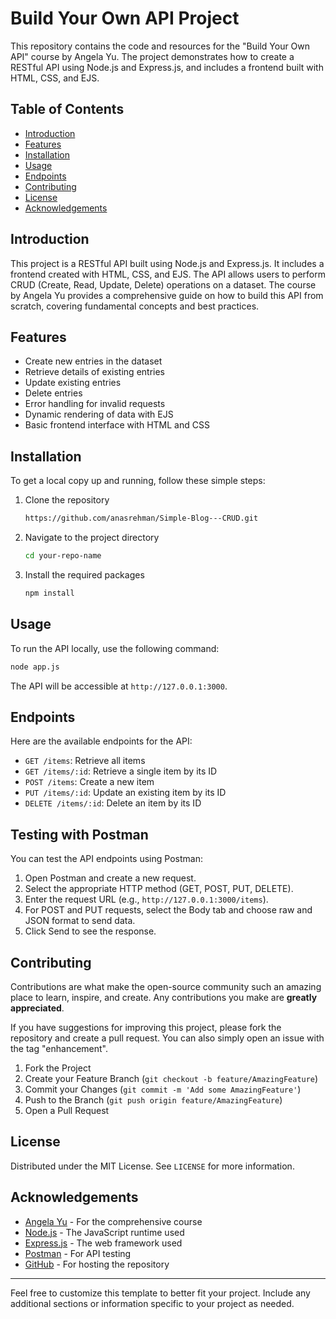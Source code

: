 
# Build Your Own API Project

This repository contains the code and resources for the "Build Your Own API" course by Angela Yu. The project demonstrates how to create a RESTful API using Node.js and Express.js, and includes a frontend built with HTML, CSS, and EJS.

## Table of Contents

- [Introduction](#introduction)
- [Features](#features)
- [Installation](#installation)
- [Usage](#usage)
- [Endpoints](#endpoints)
- [Contributing](#contributing)
- [License](#license)
- [Acknowledgements](#acknowledgements)

## Introduction

This project is a RESTful API built using Node.js and Express.js. It includes a frontend created with HTML, CSS, and EJS. The API allows users to perform CRUD (Create, Read, Update, Delete) operations on a dataset. The course by Angela Yu provides a comprehensive guide on how to build this API from scratch, covering fundamental concepts and best practices.

## Features

- Create new entries in the dataset
- Retrieve details of existing entries
- Update existing entries
- Delete entries
- Error handling for invalid requests
- Dynamic rendering of data with EJS
- Basic frontend interface with HTML and CSS

## Installation

To get a local copy up and running, follow these simple steps:

1. Clone the repository
    ```sh
   https://github.com/anasrehman/Simple-Blog---CRUD.git
    ```
2. Navigate to the project directory
    ```sh
    cd your-repo-name
    ```
3. Install the required packages
    ```sh
    npm install
    ```

## Usage

To run the API locally, use the following command:

```sh
node app.js
```

The API will be accessible at `http://127.0.0.1:3000`.

## Endpoints

Here are the available endpoints for the API:

- `GET /items`: Retrieve all items
- `GET /items/:id`: Retrieve a single item by its ID
- `POST /items`: Create a new item
- `PUT /items/:id`: Update an existing item by its ID
- `DELETE /items/:id`: Delete an item by its ID

## Testing with Postman

You can test the API endpoints using Postman:

1. Open Postman and create a new request.
2. Select the appropriate HTTP method (GET, POST, PUT, DELETE).
3. Enter the request URL (e.g., `http://127.0.0.1:3000/items`).
4. For POST and PUT requests, select the Body tab and choose raw and JSON format to send data.
5. Click Send to see the response.

## Contributing

Contributions are what make the open-source community such an amazing place to learn, inspire, and create. Any contributions you make are **greatly appreciated**.

If you have suggestions for improving this project, please fork the repository and create a pull request. You can also simply open an issue with the tag "enhancement".

1. Fork the Project
2. Create your Feature Branch (`git checkout -b feature/AmazingFeature`)
3. Commit your Changes (`git commit -m 'Add some AmazingFeature'`)
4. Push to the Branch (`git push origin feature/AmazingFeature`)
5. Open a Pull Request

## License

Distributed under the MIT License. See `LICENSE` for more information.

## Acknowledgements

- [Angela Yu](https://www.udemy.com/course/the-complete-web-development-bootcamp/?couponCode=LEADERSALE24A) - For the comprehensive course
- [Node.js](https://nodejs.org/) - The JavaScript runtime used
- [Express.js](https://expressjs.com/) - The web framework used
- [Postman](https://www.postman.com/) - For API testing
- [GitHub](https://github.com/) - For hosting the repository

---

Feel free to customize this template to better fit your project. Include any additional sections or information specific to your project as needed.
